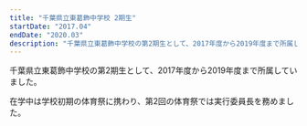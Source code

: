 ```yaml
---
title: "千葉県立東葛飾中学校 2期生"
startDate: "2017.04"
endDate: "2020.03"
description: "千葉県立東葛飾中学校の第2期生として、2017年度から2019年度まで所属していました。"
---
```

千葉県立東葛飾中学校の第2期生として、2017年度から2019年度まで所属していました。

在学中は学校初期の体育祭に携わり、第2回の体育祭では実行委員長を務めました。